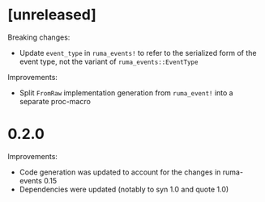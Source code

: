 # [unreleased]

Breaking changes:

* Update `event_type` in `ruma_events!` to refer to the serialized form of the
  event type, not the variant of `ruma_events::EventType`

Improvements:

* Split `FromRaw` implementation generation from `ruma_event!` into a separate
  proc-macro

# 0.2.0

Improvements:

* Code generation was updated to account for the changes in ruma-events 0.15
* Dependencies were updated (notably to syn 1.0 and quote 1.0)

